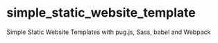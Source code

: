 # simple_static_website_template
Simple Static Website Templates with pug.js, Sass, babel and Webpack
